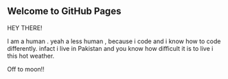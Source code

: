 ## Welcome to GitHub Pages

HEY THERE!

I am a human . yeah a less human , because i code and i know how to code differently.
infact i live in Pakistan and you know how difficult it is to live i this hot weather.

Off to moon!!
